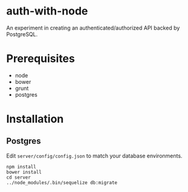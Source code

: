 
# auth-with-node

An experiment in creating an authenticated/authorized API backed by PostgreSQL.

# Prerequisites

- node
- bower
- grunt
- postgres

# Installation

## Postgres
Edit `server/config/config.json` to match your database environments.

```
npm install
bower install
cd server
../node_modules/.bin/sequelize db:migrate
```

